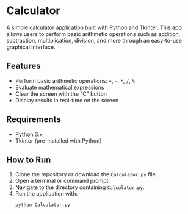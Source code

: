 # Calculator

A simple calculator application built with Python and Tkinter. This app allows users to perform basic arithmetic operations such as addition, subtraction, multiplication, division, and more through an easy-to-use graphical interface.

## Features

- Perform basic arithmetic operations: `+`, `-`, `*`, `/`, `%`
- Evaluate mathematical expressions
- Clear the screen with the "C" button
- Display results in real-time on the screen

## Requirements

- Python 3.x
- Tkinter (pre-installed with Python)

## How to Run

1. Clone the repository or download the `Calculator.py` file.
2. Open a terminal or command prompt.
3. Navigate to the directory containing `Calculator.py`.
4. Run the application with:
   ```bash
   python Calculator.py
